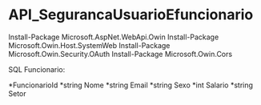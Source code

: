 # API_SegurancaUsuarioEfuncionario

Install-Package Microsoft.AspNet.WebApi.Owin
Install-Package Microsoft.Owin.Host.SystemWeb
Install-Package Microsoft.Owin.Security.OAuth
Install-Package Microsoft.Owin.Cors

SQL
Funcionario:

*FuncionarioId 
*string Nome 
*string Email 
*string Sexo 
*int Salario 
*string Setor 
